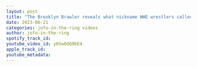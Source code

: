 ```yaml
---
layout: post
title: "The Brooklyn Brawler reveals what nickname WWE wrestlers called him and it will surprise you"
date: 2023-06-21
categories: jofo-in-the-ring videos
author: jofo-in-the-ring
spotify_track_id: 
youtube_video_id: y6Vw6OQ9bE4
apple_track_id: 
youtube_metadata: 
---
```

